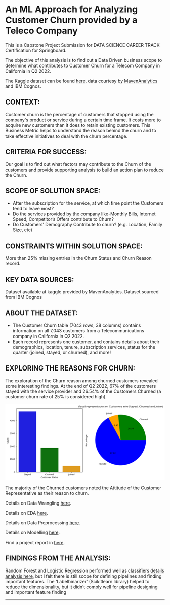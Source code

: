 # An ML Approach for Analyzing Customer Churn provided by a Teleco Company

This is a Capstone Project Submission for DATA SCIENCE CAREER TRACK Certification for Springboard.

The objective of this analysis is to find out a Data Driven business scope to determine what contributes to Customer Churn for a Telecom Company in California in Q2 2022.

The Kaggle dataset can be found [here](https://www.kaggle.com/datasets/shilongzhuang/telecom-customer-churn-by-maven-analytics), data courtesy by [MavenAnalytics](https://www.mavenanalytics.io/) and IBM Cognos.

## CONTEXT:

Customer churn is the percentage of customers that stopped using the company's product or service during a certain time frame.  It costs more to acquire new customers than it does to retain existing customers. This Business Metric helps to understand the reason behind the churn and to take effective initiatives to deal with the churn percentage.

## CRITERIA FOR SUCCESS:

Our goal is to find out what factors may contribute to the Churn of the customers and provide supporting analysis to build an action plan to reduce the Churn.

## SCOPE OF SOLUTION SPACE:

* After the subscription for the service, at which time point the Customers tend to leave most?
* Do the services provided by the company like-Monthly Bills, Internet Speed, Competitor’s Offers contribute to Churn?
* Do Customers' Demography Contribute to churn? (e.g. Location, Family Size, etc)

## CONSTRAINTS WITHIN SOLUTION SPACE:

More than 25% missing entries in the Churn Status and Churn Reason record.

## KEY DATA SOURCES:

Dataset available at kaggle provided by MavenAnalytics.
Dataset sourced from IBM Cognos

## ABOUT THE DATASET:

* The Customer Churn table (7043 rows, 38 columns) contains information on all 7,043 customers from a Telecommunications company in California in Q2 2022.
* Each record represents one customer, and contains details about their demographics, location, tenure, subscription services, status for the quarter (joined, stayed, or churned), and more!

## EXPLORING THE REASONS FOR CHURN:

The exploration of the Churn reason among churned customers revealed some interesting findings. At the end of Q2 2022, 67% of the customers stayed with the service provider and 26.54% of the Customers Churned (a customer churn rate of 25% is considered high).

![](https://github.com/myasmin/Capstone_2_Project/blob/master/image_files/output.png)

The majority of the Churned customers noted the Attitude of the Customer Representative as their reason to churn.

Details on Data Wrangling [here](https://github.com/myasmin/Capstone_2_Project/blob/master/Data%20Wrangling.ipynb).

Details on EDA [here](https://github.com/myasmin/Capstone_2_Project/blob/master/Exploratory%20Data%20Analysis.ipynb).

Details on Data Preprocessing [here](https://github.com/myasmin/Capstone_2_Project/blob/master/PreProcessing%20New.ipynb).

Details on Modelling [here](https://github.com/myasmin/Capstone_2_Project/blob/master/Modelling.ipynb).

Find a project report in [here](https://github.com/myasmin/Capstone_2_Project/blob/master/Customer%20Churn%20Presentation.pdf).

## FINDINGS FROM THE ANALYSIS:

Random Forest and Logistic Regression performed well as classifiers [details analysis here](https://github.com/myasmin/Capstone_2_Project/blob/master/Modelling.ipynb), but I felt there is still scope for defining pipelines and finding important features. The ‘Labelbinarizer’ (Scikitlearn library) helped to reduce the dimensionality, but it didn’t comply well for pipeline designing and important feature finding
_________________________________________

